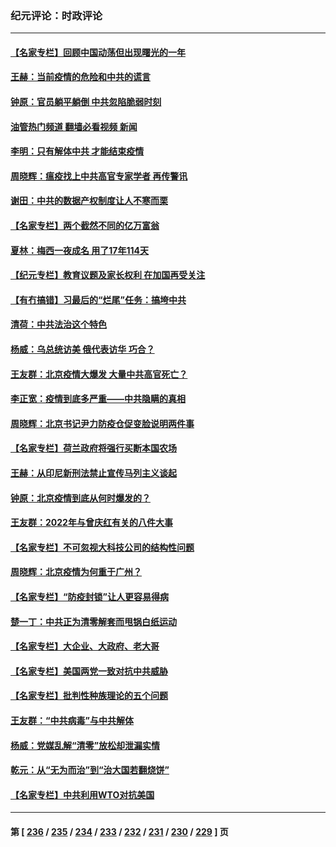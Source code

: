 ### 纪元评论：时政评论
---
#### [【名家专栏】回顾中国动荡但出现曙光的一年](../../pages/nsc1025/n13889879.md?12240330) 
#### [王赫：当前疫情的危险和中共的谎言](../../pages/nsc1025/n13890269.md?12240330) 
#### [钟原：官员躺平躺倒 中共忽陷脆弱时刻](../../pages/nsc1025/n13890193.md?12240330) 
#### [油管热门频道 翻墙必看视频 新闻](ok?12240330)
#### [李明：只有解体中共 才能结束疫情](../../pages/nsc1025/n13889984.md?12240330) 
#### [周晓辉：瘟疫找上中共高官专家学者 再传警讯](../../pages/nsc1025/n13890006.md?12240330) 
#### [谢田：中共的数据产权制度让人不寒而栗](../../pages/nsc1025/n13889978.md?12240330) 
#### [【名家专栏】两个截然不同的亿万富翁](../../pages/nsc1025/n13889872.md?12240330) 
#### [夏林：梅西一夜成名 用了17年114天](../../pages/nsc1025/n13890001.md?12240330) 
#### [【纪元专栏】教育议题及家长权利 在加国再受关注](../../pages/nsc1025/n13889943.md?12240330) 
#### [【有冇搞错】习最后的“烂尾”任务：搞垮中共](../../pages/nsc1025/n13889717.md?12240330) 
#### [清荷：中共法治这个特色](../../pages/nsc1025/n13889673.md?12240330) 
#### [杨威：乌总统访美 俄代表访华 巧合？](../../pages/nsc1025/n13889440.md?12240330) 
#### [王友群：北京疫情大爆发 大量中共高官死亡？](../../pages/nsc1025/n13889267.md?12240330) 
#### [李正宽：疫情到底多严重——中共隐瞒的真相](../../pages/nsc1025/n13889386.md?12240330) 
#### [周晓辉：北京书记尹力防疫仓促变脸说明两件事](../../pages/nsc1025/n13889214.md?12240330) 
#### [【名家专栏】荷兰政府将强行买断本国农场](../../pages/nsc1025/n13888305.md?12240330) 
#### [王赫：从印尼新刑法禁止宣传马列主义谈起](../../pages/nsc1025/n13888828.md?12240330) 
#### [钟原：北京疫情到底从何时爆发的？](../../pages/nsc1025/n13888677.md?12240330) 
#### [王友群：2022年与曾庆红有关的八件大事](../../pages/nsc1025/n13888603.md?12240330) 
#### [【名家专栏】不可忽视大科技公司的结构性问题](../../pages/nsc1025/n13888374.md?12240330) 
#### [周晓辉：北京疫情为何重于广州？](../../pages/nsc1025/n13888484.md?12240330) 
#### [【名家专栏】“防疫封锁”让人更容易得病](../../pages/nsc1025/n13888301.md?12240330) 
#### [楚一丁：中共正为清零解套而甩锅白纸运动](../../pages/nsc1025/n13888194.md?12240330) 
#### [【名家专栏】大企业、大政府、老大哥](../../pages/nsc1025/n13887699.md?12240330) 
#### [【名家专栏】美国两党一致对抗中共威胁](../../pages/nsc1025/n13887692.md?12240330) 
#### [【名家专栏】批判性种族理论的五个问题](../../pages/nsc1025/n13887081.md?12240330) 
#### [王友群：“中共病毒”与中共解体](../../pages/nsc1025/n13887146.md?12240330) 
#### [杨威：党媒乱解“清零”放松却泄漏实情](../../pages/nsc1025/n13887338.md?12240330) 
#### [乾元：从“无为而治”到“治大国若翻烧饼”](../../pages/nsc1025/n13887392.md?12240330) 
#### [【名家专栏】中共利用WTO对抗美国](../../pages/nsc1025/n13887082.md?12240330) 

---
#### 第 [ [236](./236.md?12240330) / [235](./235.md?12240330) / [234](./234.md?12240330) / [233](./233.md?12240330) / [232](./232.md?12240330) / [231](./231.md?12240330) / [230](./230.md?12240330) / [229](./229.md?12240330) ] 页
